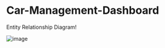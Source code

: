 # Car-Management-Dashboard

Entity Relationship Diagram!

![image](https://user-images.githubusercontent.com/60656929/231850958-d6767668-b524-4c96-9f5a-34a63e6d1ac6.png)
